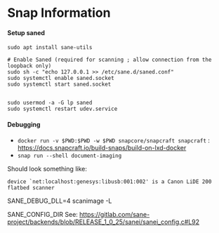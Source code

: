 Snap Information
================

#### Setup saned
```
sudo apt install sane-utils

# Enable Saned (required for scanning ; allow connection from the loopback only)
sudo sh -c "echo 127.0.0.1 >> /etc/sane.d/saned.conf"
sudo systemctl enable saned.socket
sudo systemctl start saned.socket


sudo usermod -a -G lp saned
sudo systemctl restart udev.service
```

#### Debugging

- `docker run -v $PWD:$PWD -w $PWD snapcore/snapcraft snapcraft` : https://docs.snapcraft.io/build-snaps/build-on-lxd-docker
- `snap run --shell document-imaging`


Should look something like:
```
device `net:localhost:genesys:libusb:001:002' is a Canon LiDE 200 flatbed scanner
```

SANE_DEBUG_DLL=4 scanimage -L


SANE_CONFIG_DIR
See: https://gitlab.com/sane-project/backends/blob/RELEASE_1_0_25/sanei/sanei_config.c#L92

